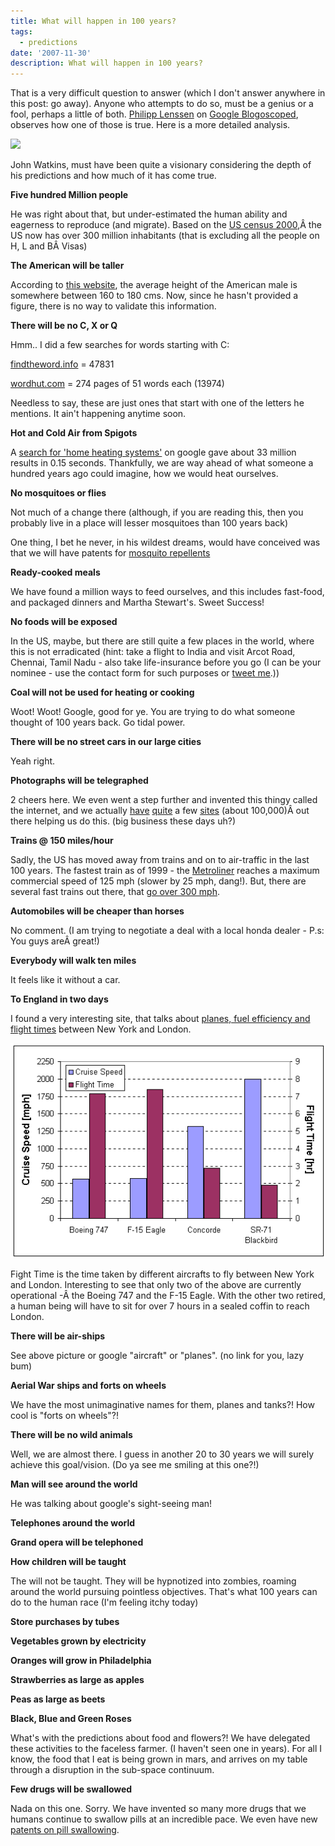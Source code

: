 ```yaml
---
title: What will happen in 100 years?
tags:
  - predictions
date: '2007-11-30'
description: What will happen in 100 years?
---
```


That is a very difficult question to answer (which I don't answer anywhere in this post: go away). Anyone who attempts to do so, must be a genius or a fool, perhaps a little of both. [Philipp Lenssen][0] on [Google Blogoscoped][1], observes how one of those is true. Here is a more detailed analysis.

![](/images/3836395_b29aee123a.jpg)

John Watkins, must have been quite a visionary considering the depth of his predictions and how much of it has come true.

**Five hundred Million people**

He was right about that, but under-estimated the human ability and eagerness to reproduce (and migrate). Based on the [US census 2000][2],Â  the US now has over 300 million inhabitants (that is excluding all the people on H, L and BÂ Visas)

**The American will be taller**

According to [this website][3], the average height of the American male is somewhere between 160 to 180 cms. Now, since he hasn't provided a figure, there is no way to validate this information.

**There will be no C, X or Q**

Hmm.. I did a few searches for words starting with C:

[findtheword.info][4] = 47831

[wordhut.com][5] = 274 pages of 51 words each (13974)

Needless to say, these are just ones that start with one of the letters he mentions. It ain't happening anytime soon.

**Hot and Cold Air from Spigots**

A [search for 'home heating systems'][6] on google gave about 33 million results in 0.15 seconds. Thankfully, we are way ahead of what someone a hundred years ago could imagine, how we would heat ourselves.

**No mosquitoes or flies**

Not much of a change there (although, if you are reading this, then you probably live in a place will lesser mosquitoes than 100 years back)

One thing, I bet he never, in his wildest dreams, would have conceived was that we will have patents for [mosquito repellents][7]

**Ready-cooked meals**

We have found a million ways to feed ourselves, and this includes fast-food, and packaged dinners and Martha Stewart's. Sweet Success!

**No foods will be exposed**

In the US, maybe, but there are still quite a few places in the world, where this is not erradicated (hint: take a flight to India and visit Arcot Road, Chennai, Tamil Nadu - also take life-insurance before you go (I can be your nominee - use the contact form for such purposes or [tweet me][8].))

**Coal will not be used for heating or cooking**

Woot! Woot! Google, good for ye. You are trying to do what someone thought of 100 years back. Go tidal power.

**There will be no street cars in our large cities**

Yeah right.

**Photographs will be telegraphed**

2 cheers here. We even went a step further and invented this thingy called the internet, and we actually [have][9] [quite][10] a few [sites][11] (about 100,000)Â out there helping us do this. (big business these days uh?)

**Trains @ 150 miles/hour**

Sadly, the US has moved away from trains and on to air-traffic in the last 100 years. The fastest train as of 1999 - the [Metroliner][12] reaches a maximum commercial speed of 125 mph (slower by 25 mph, dang!). But, there are several fast trains out there, that [go over 300 mph][13].

**Automobiles will be cheaper than horses**

No comment. (I am trying to negotiate a deal with a local honda dealer - P.s: You guys areÂ great!)

**Everybody will walk ten miles**

It feels like it without a car.

**To England in two days**

I found a very interesting site, that talks about [planes, fuel efficiency and flight times][14] between New York and London.

[![](/images/cruise-comparison.gif)][14]

Fight Time is the time taken by different aircrafts to fly between New York and London. Interesting to see that only two of the above are currently operational -Â the Boeing 747 and the F-15 Eagle. With the other two retired, a human being will have to sit for over 7 hours in a sealed coffin to reach London.

**There will be air-ships**

See above picture or google "aircraft" or "planes". (no link for you, lazy bum)

**Aerial War ships and forts on wheels**

We have the most unimaginative names for them, planes and tanks?! How cool is "forts on wheels"?!

**There will be no wild animals**

Well, we are almost there. I guess in another 20 to 30 years we will surely achieve this goal/vision. (Do ya see me smiling at this one?!)

**Man will see around the world**

He was talking about google's sight-seeing man!

**Telephones around the world**

**Grand opera will be telephoned**

**How children will be taught**

The will not be taught. They will be hypnotized into zombies, roaming around the world pursuing pointless objectives. That's what 100 years can do to the human race (I'm feeling itchy today)

**Store purchases by tubes**

**Vegetables grown by electricity**

**Oranges will grow in Philadelphia**

**Strawberries as large as apples**

**Peas as large as beets**

**Black, Blue and Green Roses**

What's with the predictions about food and flowers?! We have delegated these activities to the faceless farmer. (I haven't seen one in years). For all I know, the food that I eat is being grown in mars, and arrives on my table through a disruption in the sub-space continuum.

**Few drugs will be swallowed**

Nada on this one. Sorry. We have invented so many more drugs that we humans continue to swallow pills at an incredible pace. We even have new [patents on pill swallowing][15].


[0]: http://blogoscoped.com/google-blog.html
[1]: http://blogoscoped.com/
[2]: http://www.census.gov/main/www/popclock.html
[3]: http://www.halls.md/on/men-height-o.htm
[4]: http://www.findtheword.info/resultat.php?stype=begins&sword=C
[5]: http://wordhut.com/browse/c/1.htm
[6]: http://www.google.com/search?q=home+heating+systems&ie=utf-8&oe=utf-8&aq=t&rls=org.mozilla:en-US:official&client=firefox-a
[7]: http://www.patentstorm.us/patents/5733552-description.html
[8]: http://twitter.com/shvelmur
[9]: http://flickr.com/photos/shvelmur
[10]: http://zooomr.com/photos/shiva
[11]: http://www.google.com/search?q=photo+sharing
[12]: http://www.o-keating.com/hsr/metroliner.htm
[13]: http://en.wikipedia.org/wiki/Bullet_train
[14]: http://www.aerospaceweb.org/question/performance/q0152.shtml
[15]: http://www.patentstorm.us/patents/5643204-description.html